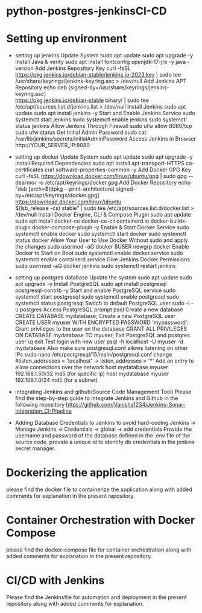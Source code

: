 # python-postgres-jenkinsCI-CD

# Setting up environment
- setting up jenkins
  Update System
sudo apt update
sudo apt upgrade -y
  Install Java & verify
sudo apt install fontconfig openjdk-17-jre -y
java -version
  Add Jenkins Repository Key
curl -fsSL https://pkg.jenkins.io/debian-stable/jenkins.io-2023.key | sudo tee \
  /usr/share/keyrings/jenkins-keyring.asc > /dev/null
  Add Jenkins APT Repository
echo deb [signed-by=/usr/share/keyrings/jenkins-keyring.asc] \
  https://pkg.jenkins.io/debian-stable binary/ | sudo tee \
  /etc/apt/sources.list.d/jenkins.list > /dev/null
  Install Jenkins
sudo apt update
sudo apt install jenkins -y
  Start and Enable Jenkins Service
sudo systemctl start jenkins
sudo systemctl enable jenkins
sudo systemctl status jenkins
  Allow Jenkins Through Firewall
sudo ufw allow 8080/tcp
sudo ufw status
  Get Initial Admin Password
sudo cat /var/lib/jenkins/secrets/initialAdminPassword
  Access Jenkins in Browser
http://YOUR_SERVER_IP:8080



- setting up docker
  Update System
sudo apt update
sudo apt upgrade -y
  Install Required Dependencies
sudo apt install apt-transport-HTTPS ca-certificates curl software-properties-common -y
  Add Docker GPG Key
curl -fsSL https://download.docker.com/linux/ubuntu/gpg | sudo gpg --dearmor -o /etc/apt/keyrings/docker.gpg
  Add Docker Repository
echo \
  "deb [arch=$(dpkg --print-architecture) signed-by=/etc/apt/keyrings/docker.gpg] \
  https://download.docker.com/linux/ubuntu \
  $(lsb_release -cs) stable" | sudo tee /etc/apt/sources.list.d/docker.list > /dev/null
  Install Docker Engine, CLI & Compose Plugin
sudo apt update
sudo apt install docker-ce docker-ce-cli containerd.io docker-buildx-plugin docker-compose-plugin -y
  Enable & Start Docker Service
sudo systemctl enable docker
sudo systemctl start docker
sudo systemctl status docker
  Allow Your User to Use Docker Without sudo and apply the changes
sudo usermod -aG docker $USER
newgrp docker
  Enable Docker to Start on Boot
sudo systemctl enable docker.service
sudo systemctl enable containerd.service
  Give Jenkins Docker Permissions
sudo usermod -aG docker jenkins
sudo systemctl restart jenkins


  
- setting up postgres database
  Update the system
sudo apt update
sudo apt upgrade -y
  Install PostgreSQL
sudo apt install postgresql postgresql-contrib -y
  Start and enable PostgreSQL service
sudo systemctl start postgresql
sudo systemctl enable postgresql
sudo systemctl status postgresql
  Switch to default PostgreSQL user
sudo -i -u postgres
  Access PostgreSQL prompt
psql
  Create a new database
CREATE DATABASE mydatabase;
  Create a new PostgreSQL user
CREATE USER myuser WITH ENCRYPTED PASSWORD 'mypassword';
  Grant privileges to the user on the database
GRANT ALL PRIVILEGES ON DATABASE mydatabase TO myuser;
  Exit PostgreSQL and postgres user
\q
exit
  Test login with new user
psql -h localhost -U myuser -d mydatabase
  Also make sure postgresql.conf allows listening on other IPs
sudo nano /etc/postgresql/15/main/postgresql.conf
change #listen_addresses = 'localhost' -> listen_addresses = '*'
  Add an entry to allow connections over the network
host    mydatabase    myuser    192.168.1.50/32    md5 (for specific ip)
host    mydatabase    myuser    192.168.1.0/24    md5  (for a subnet)

- integrating Jenkins and github(Source Code Management Tool)
Please find the step-by-step guide to integrate Jenkins and Github in the following repository
https://github.com/Vanisha1234/Jenkins-Sonar-Integration_CI-Pipeline

- Adding Database Credentials to Jenkins to avoid hard-coding
Jenkins -> Manage Jenkins -> Credentials -> global -> add credentials
Provide the username and password of the database defined in the .env file of the source code.
provide a unique id to identify db credentials in the jenkins secret manager.

# Dockerizing the application
please find the docker file to containerize the application along with added comments for explanation in the present repository.

# Container Orchestration with Docker Compose 
please find the docker-compose file for container orchestration along with added comments for explanation in the present repository.

# CI/CD with Jenkins
Please find the Jenkinsfile for automation and deployment in the present repository along with added comments for explanation.




